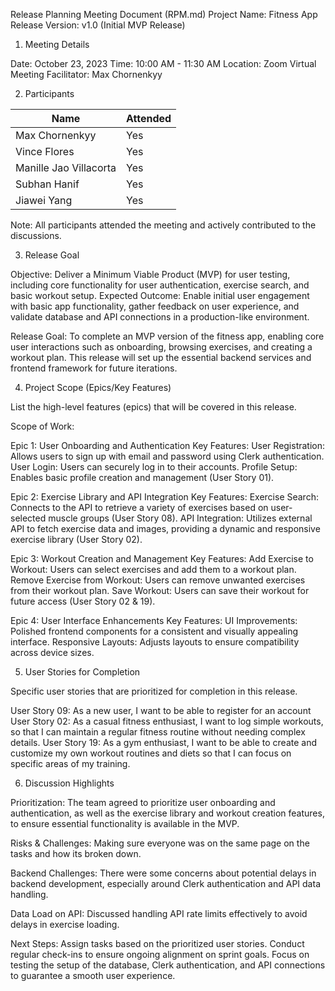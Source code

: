 Release Planning Meeting Document (RPM.md)
Project Name: Fitness App
Release Version: v1.0 (Initial MVP Release)

1. Meeting Details

Date: October 23, 2023
Time: 10:00 AM - 11:30 AM
Location: Zoom Virtual Meeting
Facilitator: Max Chornenkyy

2. Participants

| Name                    | Attended |
|-------------------------|----------|
| Max Chornenkyy          | Yes      |
| Vince Flores            | Yes      |
| Manille Jao Villacorta  | Yes      |
| Subhan Hanif            | Yes      |
| Jiawei Yang             | Yes      |

Note: All participants attended the meeting and actively contributed to the discussions.

3. Release Goal

Objective: Deliver a Minimum Viable Product (MVP) for user testing, including core functionality for user authentication, exercise search, and basic workout setup.
Expected Outcome: Enable initial user engagement with basic app functionality, gather feedback on user experience, and validate database and API connections in a production-like environment.

Release Goal: To complete an MVP version of the fitness app, enabling core user interactions such as onboarding, browsing exercises, and creating a workout plan. This release will set up the essential backend services and frontend framework for future iterations.

4. Project Scope (Epics/Key Features)

List the high-level features (epics) that will be covered in this release.

Scope of Work:

Epic 1: User Onboarding and Authentication
Key Features:
User Registration: Allows users to sign up with email and password using Clerk authentication.
User Login: Users can securely log in to their accounts.
Profile Setup: Enables basic profile creation and management (User Story 01).

Epic 2: Exercise Library and API Integration
Key Features:
Exercise Search: Connects to the API to retrieve a variety of exercises based on user-selected muscle groups (User Story 08).
API Integration: Utilizes external API to fetch exercise data and images, providing a dynamic and responsive exercise library (User Story 02).

Epic 3: Workout Creation and Management
Key Features:
Add Exercise to Workout: Users can select exercises and add them to a workout plan.
Remove Exercise from Workout: Users can remove unwanted exercises from their workout plan.
Save Workout: Users can save their workout for future access (User Story 02 & 19).

Epic 4: User Interface Enhancements
Key Features:
UI Improvements: Polished frontend components for a consistent and visually appealing interface.
Responsive Layouts: Adjusts layouts to ensure compatibility across device sizes.

5. User Stories for Completion

Specific user stories that are prioritized for completion in this release.

User Story 09: As a new user, I want to be able to register for an account
User Story 02: As a casual fitness enthusiast, I want to log simple workouts, so that I can maintain a regular fitness routine without needing complex details.
User Story 19: As a gym enthusiast, I want to be able to create and customize my own workout routines and diets so that I can focus on specific areas of my training.

6. Discussion Highlights

Prioritization: The team agreed to prioritize user onboarding and authentication, as well as the exercise library and workout creation features, to ensure essential functionality is available in the MVP.

Risks & Challenges: Making sure everyone was on the same page on the tasks and how its broken down.

Backend Challenges: There were some concerns about potential delays in backend development, especially around Clerk authentication and API data handling.

Data Load on API: Discussed handling API rate limits effectively to avoid delays in exercise loading.

Next Steps:
Assign tasks based on the prioritized user stories.
Conduct regular check-ins to ensure ongoing alignment on sprint goals.
Focus on testing the setup of the database, Clerk authentication, and API connections to guarantee a smooth user experience.
